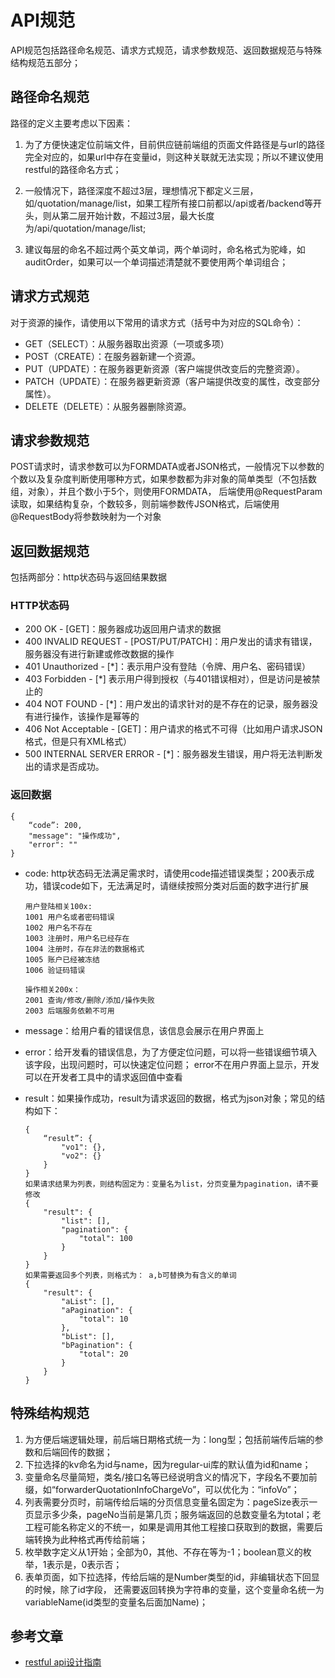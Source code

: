 # API规范

API规范包括路径命名规范、请求方式规范，请求参数规范、返回数据规范与特殊结构规范五部分；

## 路径命名规范

路径的定义主要考虑以下因素：

1. 为了方便快速定位前端文件，目前供应链前端组的页面文件路径是与url的路径完全对应的，如果url中存在变量id，则这种关联就无法实现；所以不建议使用restful的路径命名方式；

2. 一般情况下，路径深度不超过3层，理想情况下都定义三层，如/quotation/manage/list，如果工程所有接口前都以/api或者/backend等开头，则从第二层开始计数，不超过3层，最大长度为/api/quotation/manage/list;

3. 建议每层的命名不超过两个英文单词，两个单词时，命名格式为驼峰，如auditOrder，如果可以一个单词描述清楚就不要使用两个单词组合；

## 请求方式规范

对于资源的操作，请使用以下常用的请求方式（括号中为对应的SQL命令）：

* GET（SELECT）：从服务器取出资源（一项或多项）
* POST（CREATE）：在服务器新建一个资源。
* PUT（UPDATE）：在服务器更新资源（客户端提供改变后的完整资源）。
* PATCH（UPDATE）：在服务器更新资源（客户端提供改变的属性，改变部分属性）。
* DELETE（DELETE）：从服务器删除资源。

## 请求参数规范

POST请求时，请求参数可以为FORMDATA或者JSON格式，一般情况下以参数的个数以及复杂度判断使用哪种方式，如果参数都为非对象的简单类型（不包括数组，对象），并且个数小于5个，则使用FORMDATA， 后端使用@RequestParam读取，如果结构复杂，个数较多，则前端参数传JSON格式，后端使用@RequestBody将参数映射为一个对象

## 返回数据规范

包括两部分：http状态码与返回结果数据

### HTTP状态码

* 200 OK - \[GET\]：服务器成功返回用户请求的数据
* 400 INVALID REQUEST - \[POST/PUT/PATCH\]：用户发出的请求有错误，服务器没有进行新建或修改数据的操作
* 401 Unauthorized - \[\*\]：表示用户没有登陆（令牌、用户名、密码错误）
* 403 Forbidden - \[\*\] 表示用户得到授权（与401错误相对），但是访问是被禁止的
* 404 NOT FOUND - \[\*\]：用户发出的请求针对的是不存在的记录，服务器没有进行操作，该操作是幂等的
* 406 Not Acceptable - \[GET\]：用户请求的格式不可得（比如用户请求JSON格式，但是只有XML格式）
* 500 INTERNAL SERVER ERROR - \[\*\]：服务器发生错误，用户将无法判断发出的请求是否成功。

### 返回数据

```
{
    “code”: 200,
    "message": "操作成功",
    "error": ""
}
```

* code: http状态码无法满足需求时，请使用code描述错误类型；200表示成功，错误code如下，无法满足时，请继续按照分类对后面的数字进行扩展

  ```
  用户登陆相关100x:
  1001 用户名或者密码错误
  1002 用户名不存在
  1003 注册时，用户名已经存在
  1004 注册时，存在非法的数据格式
  1005 账户已经被冻结
  1006 验证码错误

  操作相关200x：
  2001 查询/修改/删除/添加/操作失败
  2003 后端服务依赖不可用
  ```

* message：给用户看的错误信息，该信息会展示在用户界面上

* error：给开发看的错误信息，为了方便定位问题，可以将一些错误细节填入该字段，出现问题时，可以快速定位问题； error不在用户界面上显示，开发可以在开发者工具中的请求返回值中查看

* result：如果操作成功，result为请求返回的数据，格式为json对象；常见的结构如下：

  ```
  {
      “result”: {
          "vo1": {},
          "vo2": {}
      }
  }
  如果请求结果为列表，则结构固定为：变量名为list，分页变量为pagination，请不要修改
  {
      "result": {
          "list": [],
          "pagination": {
              "total": 100
          }
      }
  }
  如果需要返回多个列表，则格式为： a,b可替换为有含义的单词
  {
      "result": {
          "aList": [],
          "aPagination": {
              "total": 10
          },
          "bList": [],
          "bPagination": {
              "total": 20
          }
      }
  }
  ```

## 特殊结构规范

1. 为方便后端逻辑处理，前后端日期格式统一为：long型；包括前端传后端的参数和后端回传的数据；
2. 下拉选择的kv命名为id与name，因为regular-ui库的默认值为id和name；
3. 变量命名尽量简短，类名/接口名等已经说明含义的情况下，字段名不要加前缀，如“forwarderQuotationInfoChargeVo”，可以优化为：“infoVo”；
4. 列表需要分页时，前端传给后端的分页信息变量名固定为：pageSize表示一页显示多少条，pageNo当前是第几页；服务端返回的总数变量名为total；老工程可能名称定义的不统一，如果是调用其他工程接口获取到的数据，需要后端转换为此种格式再传给前端；
5. 枚举数字定义从1开始；全部为0，其他、不存在等为-1；boolean意义的枚举，1表示是，0表示否；
6. 表单页面，如下拉选择，传给后端的是Number类型的id，非编辑状态下回显的时候，除了id字段， 还需要返回转换为字符串的变量，这个变量命名统一为variableName\(id类型的变量名后面加Name\)；

## 参考文章

* [restful api设计指南](http://www.ruanyifeng.com/blog/2014/05/restful_api.html)




